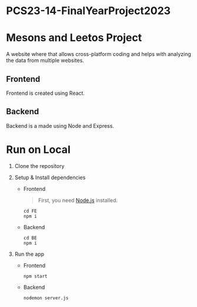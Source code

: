 # PCS23-14-FinalYearProject2023
# Mesons and Leetos Project

A website where that allows cross-platform coding and helps with analyzing the data from multiple websites.

## Frontend

Frontend is created using React. 

## Backend

Backend is a made using Node and Express.

# Run on Local

1. Clone the repository
2. Setup & Install dependencies

    - Frontend

      > First, you need [Node.js](https://nodejs.org/en/) installed.
      ```
      cd FE
      npm i
      ```
    - Backend

      ```
      cd BE
      npm i
      ```
3. Run the app

    - Frontend
      ```
      npm start
      ```
    - Backend

      ```
      nodemon server.js
      ```
      
